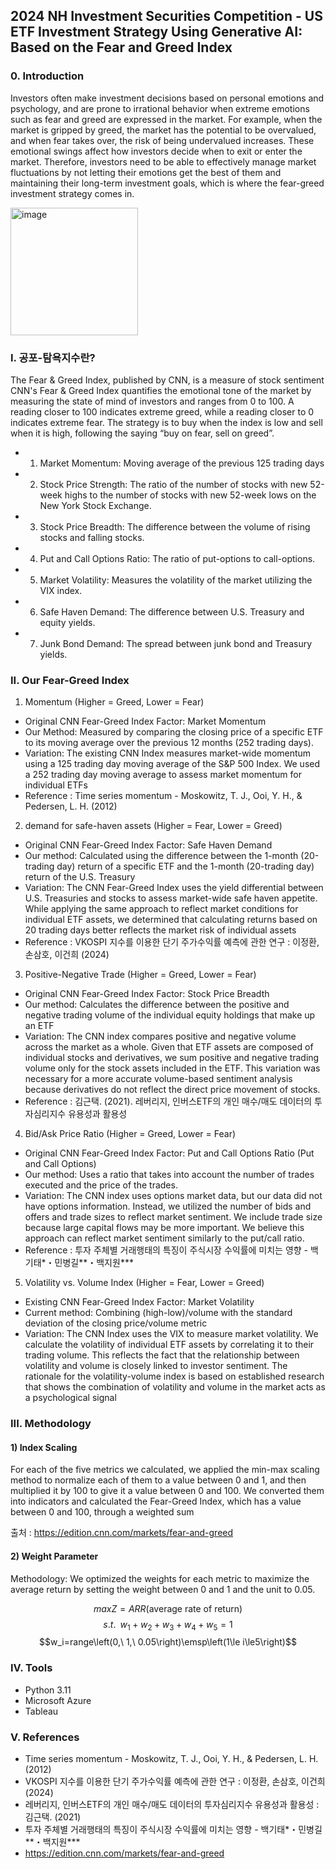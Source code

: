 ## 2024 NH Investment Securities Competition - US ETF Investment Strategy Using Generative AI: Based on the Fear and Greed Index

### 0. Introduction

Investors often make investment decisions based on personal emotions and psychology, and are prone to irrational behavior when extreme emotions such as fear and greed are expressed in the market. For example, when the market is gripped by greed, the market has the potential to be overvalued, and when fear takes over, the risk of being undervalued increases. These emotional swings affect how investors decide when to exit or enter the market. Therefore, investors need to be able to effectively manage market fluctuations by not letting their emotions get the best of them and maintaining their long-term investment goals, which is where the fear-greed investment strategy comes in.


<img width="204" alt="image" src="https://github.com/user-attachments/assets/90e2aa80-06d6-43cb-9007-f3d3579f2fe2" />

### I. 공포-탐욕지수란?

The Fear & Greed Index, published by CNN, is a measure of stock sentiment
CNN's Fear & Greed Index quantifies the emotional tone of the market by measuring the state of mind of investors and ranges from 0 to 100. A reading closer to 100 indicates extreme greed, while a reading closer to 0 indicates extreme fear. The strategy is to buy when the index is low and sell when it is high, following the saying “buy on fear, sell on greed”.

- 1. Market Momentum: Moving average of the previous 125 trading days
- 2. Stock Price Strength: The ratio of the number of stocks with new 52-week highs to the number of stocks with new 52-week lows on the New York Stock Exchange.
- 3. Stock Price Breadth: The difference between the volume of rising stocks and falling stocks.
- 4. Put and Call Options Ratio: The ratio of put-options to call-options.
- 5. Market Volatility: Measures the volatility of the market utilizing the VIX index.
- 6. Safe Haven Demand: The difference between U.S. Treasury and equity yields.
- 7. Junk Bond Demand: The spread between junk bond and Treasury yields.


### II. Our Fear-Greed Index

1. Momentum (Higher = Greed, Lower = Fear)
   
- Original CNN Fear-Greed Index Factor: Market Momentum
- Our Method: Measured by comparing the closing price of a specific ETF to its moving average over the previous 12 months (252 trading days).
- Variation: The existing CNN Index measures market-wide momentum using a 125 trading day moving average of the S&P 500 Index. We used a 252 trading day moving average to assess market momentum for individual ETFs
- Reference : Time series momentum - Moskowitz, T. J., Ooi, Y. H., & Pedersen, L. H. (2012)

2. demand for safe-haven assets (Higher = Fear, Lower = Greed)
   
- Original CNN Fear-Greed Index Factor: Safe Haven Demand
- Our method: Calculated using the difference between the 1-month (20-trading day) return of a specific ETF and the 1-month (20-trading day) return of the U.S. Treasury
- Variation: The CNN Fear-Greed Index uses the yield differential between U.S. Treasuries and stocks to assess market-wide safe haven appetite. While applying the same approach to reflect market conditions for individual ETF assets, we determined that calculating returns based on 20 trading days better reflects the market risk of individual assets
- Reference : VKOSPI 지수를 이용한 단기 주가수익률 예측에 관한 연구 : 이정환, 손삼호, 이건희 (2024)

3. Positive-Negative Trade (Higher = Greed, Lower = Fear)
   
- Original CNN Fear-Greed Index Factor: Stock Price Breadth
- Our method: Calculates the difference between the positive and negative trading volume of the individual equity holdings that make up an ETF
- Variation: The CNN index compares positive and negative volume across the market as a whole. Given that ETF assets are composed of individual stocks and derivatives, we sum positive and negative trading volume only for the stock assets included in the ETF. This variation was necessary for a more accurate volume-based sentiment analysis because derivatives do not reflect the direct price movement of stocks.
- Reference : 김근택. (2021). 레버리지, 인버스ETF의 개인 매수/매도 데이터의 투자심리지수 유용성과 활용성

4. Bid/Ask Price Ratio (Higher = Greed, Lower = Fear)
   
- Original CNN Fear-Greed Index Factor: Put and Call Options Ratio (Put and Call Options)
- Our method: Uses a ratio that takes into account the number of trades executed and the price of the trades.
- Variation: The CNN index uses options market data, but our data did not have options information. Instead, we utilized the number of bids and offers and trade sizes to reflect market sentiment. We include trade size because large capital flows may be more important. We believe this approach can reflect market sentiment similarly to the put/call ratio.
- Reference : 투자 주체별 거래행태의 특징이 주식시장 수익률에 미치는 영향 - 백기태*・민병길**・백지원***

5. Volatility vs. Volume Index (Higher = Fear, Lower = Greed)
   
- Existing CNN Fear-Greed Index Factor: Market Volatility
- Current method: Combining (high-low)/volume with the standard deviation of the closing price/volume metric
- Variation: The CNN Index uses the VIX to measure market volatility. We calculate the volatility of individual ETF assets by correlating it to their trading volume. This reflects the fact that the relationship between volatility and volume is closely linked to investor sentiment. The rationale for the volatility-volume index is based on established research that shows the combination of volatility and volume in the market acts as a psychological signal
  

### III. Methodology
#### 1) Index Scaling
For each of the five metrics we calculated, we applied the min-max scaling method to normalize each of them to a value between 0 and 1, and then multiplied it by 100 to give it a value between 0 and 100. We converted them into indicators and calculated the Fear-Greed Index, which has a value between 0 and 100, through a weighted sum

출처 : https://edition.cnn.com/markets/fear-and-greed



#### 2) Weight Parameter
Methodology: We optimized the weights for each metric to maximize the average return by setting the weight between 0 and 1 and the unit to 0.05.

$$ max Z=ARR\left(\mathrm{average\ rate\ of\ return}\right)$$
$$s.t.\;\;w_1+w_2+w_3+w_4+w_5=1$$
    $$w_i=range\left(0,\ 1,\ 0.05\right)\emsp\left(1\le i\le5\right)$$


### IV. Tools

- Python 3.11
- Microsoft Azure
- Tableau

### V. References

- Time series momentum - Moskowitz, T. J., Ooi, Y. H., & Pedersen, L. H. (2012)
- VKOSPI 지수를 이용한 단기 주가수익률 예측에 관한 연구 : 이정환, 손삼호, 이건희 (2024)
- 레버리지, 인버스ETF의 개인 매수/매도 데이터의 투자심리지수 유용성과 활용성 : 김근택. (2021)
- 투자 주체별 거래행태의 특징이 주식시장 수익률에 미치는 영향 - 백기태*・민병길**・백지원***
- https://edition.cnn.com/markets/fear-and-greed





















